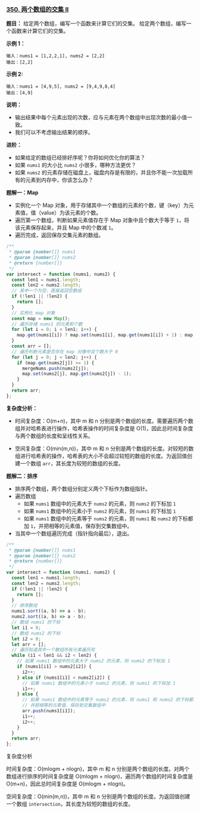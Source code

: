 ### [350. 两个数组的交集 II](https://leetcode-cn.com/problems/intersection-of-two-arrays-ii/)

**题目：** 给定两个数组，编写一个函数来计算它们的交集。
给定两个数组，编写一个函数来计算它们的交集。

**示例 1：**

```
输入：nums1 = [1,2,2,1], nums2 = [2,2]
输出：[2,2]
```

**示例 2:**

```
输入：nums1 = [4,9,5], nums2 = [9,4,9,8,4]
输出：[4,9]
```

**说明：**

- 输出结果中每个元素出现的次数，应与元素在两个数组中出现次数的最小值一致。
- 我们可以不考虑输出结果的顺序。

**进阶：**

- 如果给定的数组已经排好序呢？你将如何优化你的算法？
- 如果 `nums1` 的大小比 `nums2` 小很多，哪种方法更优？
- 如果 `nums2` 的元素存储在磁盘上，磁盘内存是有限的，并且你不能一次加载所有的元素到内存中，你该怎么办？

**题解一：Map**

- 实例化一个 Map 对象，用于存储其中一个数组的元素的个数，键（key）为元素值，值（value）为该元素的个数。
- 遍历第一个数组，判断如果元素值存在于 Map 对象中且个数大于等于 `1`，将该元素保存起来，并且 Map 中的个数减 `1`。
- 遍历完成，返回保存交集元素的数组。

```js
/**
 * @param {number[]} nums1
 * @param {number[]} nums2
 * @return {number[]}
 */
var intersect = function (nums1, nums2) {
  const len1 = nums1.length;
  const len2 = nums2.length;
  // 其中一个为空，直接返回空数组
  if (!len1 || !len2) {
    return [];
  }
  // 实例化 map 对象
  const map = new Map();
  // 遍历存储 nums1 的元素和个数
  for (let i = 0; i < len1; i++) {
    map.get(nums1[i]) ? map.set(nums1[i], map.get(nums1[i]) + 1) : map.set(nums1[i], 1);
  }
  const arr = [];
  // 遍历判断元素是否存在 map 对像中且个数大于 0
  for (let j = 0; j < len2; j++) {
    if (map.get(nums2[j]) >= 1) {
      mergeNums.push(nums2[j]);
      map.set(nums2[j], map.get(nums2[j]) - 1);
    }
  }
  return arr;
};
```

**复杂度分析：**

- 时间复杂度：O(m+n)，其中 m 和 n 分别是两个数组的长度。需要遍历两个数组并对哈希表进行操作，哈希表操作的时间复杂度是 O(1)，因此总时间复杂度与两个数组的长度和呈线性关系。

- 空间复杂度：O(min(m,n))，其中 m 和 n 分别是两个数组的长度。对较短的数组进行哈希表的操作，哈希表的大小不会超过较短的数组的长度。为返回值创建一个数组 `arr`，其长度为较短的数组的长度。

**题解二：排序**

- 排序两个数组，两个数组分别定义两个下标作为数组指针。
- 遍历数组
  - 如果 `nums1` 数组中的元素大于 `nums2` 的元素，则 `nums2` 的下标加 `1`
  - 如果 `nums1` 数组中的元素小于 `nums2` 的元素，则 `nums1` 的下标加 `1`
  - 如果 `nums1` 数组中的元素等于 `nums2` 的元素，则 `nums1` 和 `nums2` 的下标都加 `1`，并把相等的元素值，保存到交集数组中。
- 当其中一个数组遍历完成（指针指向最后），退出。

```js
/**
 * @param {number[]} nums1
 * @param {number[]} nums2
 * @return {number[]}
 */
var intersect = function (nums1, nums2) {
  const len1 = nums1.length;
  const len2 = nums2.length;
  if (!len1 || !len2) {
    return [];
  }
  // 排序数组
  nums1.sort((a, b) => a - b);
  nums2.sort((a, b) => a - b);
  // 数组 nums1 的下标
  let i1 = 0;
  // 数组 nums2 的下标
  let i2 = 0;
  let arr = [];
  // 遍历知道其中一个数组所有元素遍历完
  while (i1 < len1 && i2 < len2) {
    // 如果 nums1 数组中的元素大于 nums2 的元素，则 nums2 的下标加 1
    if (nums1[i1] > nums2[i2]) {
      i2++;
    } else if (nums1[i1] < nums2[i2]) {
      // 如果 nums1 数组中的元素小于 nums2 的元素，则 nums1 的下标加 1
      i1++;
    } else {
      // 如果 nums1 数组中的元素等于 nums2 的元素，则 nums1 和 nums2 的下标都加 1
      // 并把相等的元素值，保存到交集数组中
      arr.push(nums1[i1]);
      i1++;
      i2++;
    }
  }
  return arr;
};
```

复杂度分析

时间复杂度：O(mlogm + nlogn)，其中 m 和 n 分别是两个数组的长度。对两个数组进行排序的时间复杂度是 O(mlogm + nlogn)，遍历两个数组的时间复杂度是 O(m+n)，因此总时间复杂度是 O(mlogm + nlogn)。

空间复杂度：O(min(m,n))，其中 m 和 n 分别是两个数组的长度。为返回值创建一个数组 `intersection`，其长度为较短的数组的长度。
